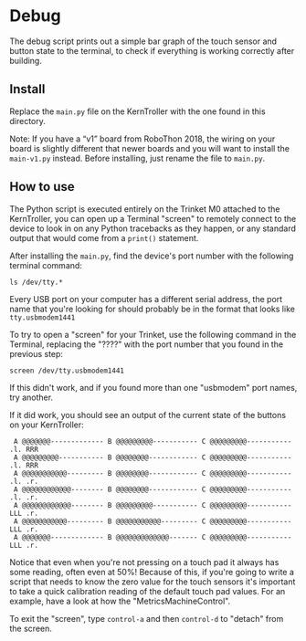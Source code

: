 # Debug

The debug script prints out a simple bar graph of the touch sensor and button state to the terminal, to check if everything is working correctly after building.

## Install

Replace the ``main.py`` file on the KernTroller with the one found in this directory.

Note: If you have a “v1” board from RoboThon 2018, the wiring on your board is slightly different that newer boards and you will want to install the ``main-v1.py`` instead. Before installing, just rename the file to ``main.py``.

## How to use

The Python script is executed entirely on the Trinket M0 attached to the KernTroller, you can open up a Terminal "screen" to remotely connect to the device to look in on any Python tracebacks as they happen, or any standard output that would come from a ``print()`` statement.

After installing the ``main.py``, find the device's port number with the following terminal command:

```
ls /dev/tty.*
```

Every USB port on your computer has a different serial address, the port name that you're looking for should probably be in the format that looks like ``tty.usbmodem1441``

To try to open a "screen" for your Trinket, use the following command in the Terminal, replacing the "????" with the port number that you found in the previous step:

```
screen /dev/tty.usbmodem1441
```

If this didn't work, and if you found more than one "usbmodem" port names, try another.

If it did work, you should see an output of the current state of the buttons on your KernTroller:

```
 A @@@@@@@------------- B @@@@@@@@@----------- C @@@@@@@@@----------- .l. RRR
 A @@@@@@@@@----------- B @@@@@@@@------------ C @@@@@@@@@----------- .l. RRR
 A @@@@@@@@@@@--------- B @@@@@@@@------------ C @@@@@@@@@----------- .l. .r.
 A @@@@@@@@@@@@-------- B @@@@@@@@------------ C @@@@@@@@@----------- .l. .r.
 A @@@@@@@@@@@@-------- B @@@@@@@@@----------- C @@@@@@@@@----------- LLL .r.
 A @@@@@@@@@@@--------- B @@@@@@@@@@@--------- C @@@@@@@@@----------- LLL .r.
 A @@@@@@@------------- B @@@@@@@@@@@@@------- C @@@@@@@@@----------- LLL .r.
```

Notice that even when you're not pressing on a touch pad it always has some reading, often even at 50%! Because of this, if you're going to write a script that needs to know the zero value for the touch sensors it's important to take a quick calibration reading of the default touch pad values. For an example, have a look at how the "MetricsMachineControl".

To exit the "screen", type ``control-a`` and then ``control-d`` to "detach" from the screen.
